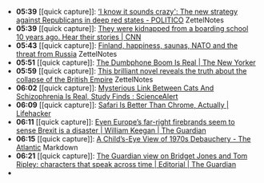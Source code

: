 - **05:39** [[quick capture]]:  [‘I know it sounds crazy': The new strategy against Republicans in deep red states - POLITICO](https://www.politico.com/news/2024/04/13/dan-osborn-independent-senate-nebraska-00151967) ZettelNotes
- **05:39** [[quick capture]]:  [They were kidnapped from a boarding school 10 years ago. Hear their stories | CNN](https://www.cnn.com/2024/04/13/africa/chibok-girls-ten-years-as-equals-intl-cmd/index.html)
- **05:43** [[quick capture]]:  [Finland, happiness, saunas, NATO and the threat from Russia](https://www.usatoday.com/story/news/world/2024/04/13/why-is-finland-happiest-country-in-the-world/73242091007/) ZettelNotes
- **05:51** [[quick capture]]:  [The Dumbphone Boom Is Real | The New Yorker](https://www.newyorker.com/culture/infinite-scroll/the-dumbphone-boom-is-real)
- **05:59** [[quick capture]]:  [This brilliant novel reveals the truth about the collapse of the British Empire](https://www.yahoo.com/news/brilliant-novel-reveals-truth-collapse-180000691.html) ZettelNotes
- **06:02** [[quick capture]]:  [Mysterious Link Between Cats And Schizophrenia Is Real, Study Finds : ScienceAlert](https://www.sciencealert.com/mysterious-link-between-cats-and-schizophrenia-is-real-study-finds)
- **06:09** [[quick capture]]:  [Safari Is Better Than Chrome, Actually | Lifehacker](https://lifehacker.com/tech/safari-is-better-than-chrome-actually)
- **06:11** [[quick capture]]:  [Even Europe’s far-right firebrands seem to sense Brexit is a disaster | William Keegan | The Guardian](https://www.theguardian.com/business/2024/apr/14/even-europes-far-right-firebrands-seem-to-sense-brexit-is-a-disaster)
- **06:15** [[quick capture]]:  [A Child’s-Eye View of 1970s Debauchery - The Atlantic](https://www.theatlantic.com/books/archive/2024/04/helen-garner-monkey-grip-childrens-bach/678028/) Markdown
- **06:21** [[quick capture]]:  [The Guardian view on Bridget Jones and Tom Ripley: characters that speak across time | Editorial | The Guardian](https://www.theguardian.com/commentisfree/2024/apr/12/the-guardian-view-on-bridget-jones-and-tom-ripley-characters-that-speak-across-time)
-